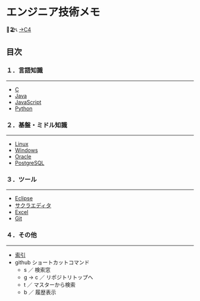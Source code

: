 # エンジニア技術メモ

💁🏖📞 [→C4](/04_Other/c4/README.md)

## 目次

### １．言語知識
---
- [C](/01_Languages/C/README.md)
- [Java](/01_Languages/Java/README.md)
- [JavaScript](/01_Languages/JavaScript/README.md)
- [Python](/01_Languages/Python/README.md)

### ２．基盤・ミドル知識
---
- [Linux](/02_Middle/Linux/README.md)
- [Windows](/02_Middle/Windows/README.md)
- [Oracle](/02_Middle/Oracle/README.md)
- [PostgreSQL](/02_Middle/PostgreSQL/README.md)

### ３．ツール
---
- [Eclipse](/03_Tool/Eclipse/README.md)
- [サクラエディタ](/03_Tool/Sakura/README.md)
- [Excel](/03_Tool/Excel/README.md)
- [Git](/03_Tool/Git/README.md)

### ４．その他
---
- [索引](/04_Other/README.md)
- github ショートカットコマンド
    - s ／ 検索窓
    - g → c ／ リポジトリトップへ
    - t ／ マスターから検索
    - b ／ 履歴表示 